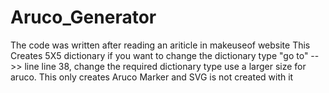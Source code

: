# Aruco_Generator
The code was written after reading an ariticle in makeuseof website 
This Creates 5X5 dictionary if you want to change the dictionary type 
"go to" -->> line line 38, change the required dictionary type 
use a larger size for aruco. This only creates 
Aruco Marker and SVG is not created with it
